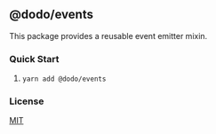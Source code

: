 ## @dodo/events

This package provides a reusable event emitter mixin.

### Quick Start

1. `yarn add @dodo/events`

### License

[MIT](LICENSE)
